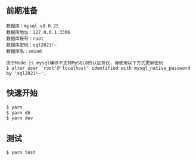 ## 前期准备

```
数据库：mysql v8.0.25
数据库地址：127.0.0.1:3306
数据库账号：root
数据库密码：sql2021!~
数据库名：xmind

由于Node.js mysql模块不支持MySQL8的认证协议，请使用以下方式更新密码
$ alter user 'root'@'localhost' identified with mysql_native_password by 'sql2021!~';
```

## 快速开始

```bash
$ yarn
$ yarn db
$ yarn dev
```

## 测试

```bash
$ yarn test
```
